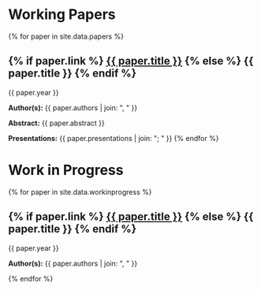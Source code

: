<h1>Working Papers</h1>
{% for paper in site.data.papers %}
  <h2>
    {% if paper.link %}
      <a href="{{ paper.link }}">{{ paper.title }}</a>
    {% else %}
      {{ paper.title }}
    {% endif %}
  </h2>
  <p> {{ paper.year }}</p>
  <p><strong>Author(s):</strong>  {{ paper.authors | join: ", " }}</p> 
  <p><strong>Abstract:</strong> {{ paper.abstract }}</p>
  <p><strong>Presentations:</strong> {{ paper.presentations | join: "; " }}
{% endfor %}

<h1>Work in Progress</h1>
{% for paper in site.data.workinprogress %}
  <h2>
    {% if paper.link %}
      <a href="{{ paper.link }}">{{ paper.title }}</a>
    {% else %}
      {{ paper.title }}
    {% endif %}
  </h2>
  <p> {{ paper.year }}</p>
  <p><strong>Author(s):</strong>  {{ paper.authors | join: ", " }}</p> 
{% endfor %}